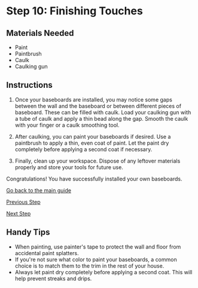 # Step 10: Finishing Touches

## Materials Needed
- Paint
- Paintbrush
- Caulk
- Caulking gun

## Instructions

1. Once your baseboards are installed, you may notice some gaps between the wall and the baseboard or between different pieces of baseboard. These can be filled with caulk. Load your caulking gun with a tube of caulk and apply a thin bead along the gap. Smooth the caulk with your finger or a caulk smoothing tool.

2. After caulking, you can paint your baseboards if desired. Use a paintbrush to apply a thin, even coat of paint. Let the paint dry completely before applying a second coat if necessary.

3. Finally, clean up your workspace. Dispose of any leftover materials properly and store your tools for future use.

Congratulations! You have successfully installed your own baseboards.

[Go back to the main guide](../README.md)

[Previous Step](./step9.md)

[Next Step](../conclusion.md)

## Handy Tips

- When painting, use painter's tape to protect the wall and floor from accidental paint splatters.
- If you're not sure what color to paint your baseboards, a common choice is to match them to the trim in the rest of your house.
- Always let paint dry completely before applying a second coat. This will help prevent streaks and drips.